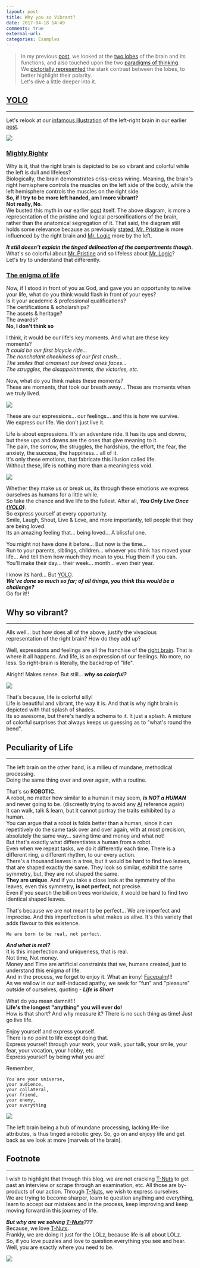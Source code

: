 ```yaml
---
layout: post
title: Why you so Vibrant?
date: 2017-04-18 14:49
comments: true
external-url:
categories: Examples
---
```


>In my previous [post](/blog/2017/03/18/pristine-logical-brain/), we looked at the [two lobes](/blog/2017/03/17/leftbrain-rightbrain/) of the brain and its functions, and also touched upon the two [paradigms of thinking](/blog/2017/03/18/pristine-logical-brain/#left-right-myth-revisited).<br>
We [pictorially represented](/blog/2017/03/17/leftbrain-rightbrain/#the-left-brain-vs-right-brain-theory) the stark contrast between the lobes, to better highlight their polarity.<br>
Let's dive a little deeper into it.

## [YOLO](https://en.wikipedia.org/wiki/YOLO_(aphorism))
<hr>

Let's relook at our [infamous illustration](/blog/2017/03/17/leftbrain-rightbrain/#the-left-brain-vs-right-brain-theory) of the left-right brain in our earlier [post](/blog/2017/03/17/leftbrain-rightbrain/).

<img src="/assets/2017-03-17/grey-color.jpg">

### <u>Mighty Righty</u>
Why is it, that the right brain is depicted to be so vibrant and colorful while the left is dull and lifeless?<br>
Biologically, the brain demonstrates criss-cross wiring. Meaning, the brain's right hemisphere controls the muscles on the left side of the body, while the left hemisphere controls the muscles on the right side.<br>
**So, if I try to be more left handed, am I more vibrant?**<br>
**Not really, No**.<br>
We busted this myth in our earlier [post](/blog/2017/03/17/leftbrain-rightbrain/#the-myth) itself. The above diagram, is more a representation of the pristine and logical personifications of the brain, rather than the anatomical segregation of it. That said, the diagram still holds some relevance because as previously [stated](/blog/2017/03/18/pristine-logical-brain/#left-right-myth-revisited), [Mr. Pristine](/blog/2017/03/18/pristine-logical-brain/#who-is-who) is more influenced by the right brain and [Mr. Logic](/blog/2017/03/18/pristine-logical-brain/#who-is-who) more by the left.<br>

_**It still doesn't explain the tinged delineation of the compartments though.**_<br>
What's so colorful about [Mr. Pristine](/blog/2017/03/18/pristine-logical-brain/#who-is-who) and so lifeless about [Mr. Logic](/blog/2017/03/18/pristine-logical-brain/#who-is-who)?<br>
Let's try to understand that differently.<br>

### <u>The enigma of life</u>
Now, if I stood in front of you as God, and gave you an opportunity to relive your life, what do you think would flash in front of your eyes?<br>
Is it your academic & professional qualifications?<br>
The certifications & scholarships?<br>
The assets & heritage?<br>
The awards?<br>
**No, I don't think so**<br>

I think, it would be our life's key moments. And what are these key moments?<br>
<i>It could be our first bicycle ride...<br>
The nonchalant cheekiness of our first crush...<br>
The smiles that ornament our loved ones faces...<br>
The struggles, the disappointments, the victories, etc.</i><br>

Now, what do you think makes these moments?<br>
These are moments, that took our breath away... These are moments when we truly lived.<br>

<img src="/assets/2017-04-18/life.jpg">

These are our expressions... our feelings... and this is how we survive.<br>
We express our life. We don't just live it.<br>

Life is about expressions. It's an adventure ride. It has its ups and downs, but these ups and downs are the ones that give meaning to it.<br>
The pain, the sorrow, the struggles, the hardships, the effort, the fear, the anxiety, the success, the happiness... all of it.<br>
It's only these emotions, that fabricate this illusion called life.<br>
Without these, life is nothing more than a meaningless void.<br>

<img src="/assets/2017-04-18/upsDowns.jpg">

Whether they make us or break us, its through these emotions we express ourselves as humans for a little while.<br>
So take the chance and live life to the fullest. After all, _**You Only Live Once ([YOLO](https://en.wikipedia.org/wiki/YOLO_(aphorism)))**_.<br>
So express yourself at every opportunity.<br>
Smile, Laugh, Shout, Live & Love, and more importantly, tell people that they are being loved.<br>
Its an amazing feeling that... being loved... A blissful one.

You might not have done it before... But now is the time...<br>
Run to your parents, siblings, children... whoever you think has moved your life... And tell them how much they mean to you. Hug them if you can.<br>
You'll make their day... their week... month... even their year.

I know its hard... But [YOLO](https://en.wikipedia.org/wiki/YOLO_(aphorism)).<br>
_**We've done so much so far; of all things, you think this would be a challenge?**_<br>
Go for it!!

## Why so vibrant?
<hr>

Alls well... but how does all of the above, justify the vivacious representation of the right brain? How do they add up?<br>

Well, expressions and feelings are all the franchise of the [right brain](/blog/2017/03/17/leftbrain-rightbrain/#the-right-brain). That is where it all happens. And life, is an expression of our feelings. No more, no less. So right-brain is literally, the backdrop of "life".

Alright! Makes sense. But still... _**why so colorful?**_

<img src="/assets/2017-04-18/whySoVibrant.jpg">

That's because, life is colorful silly!<br>
Life is beautiful and vibrant, the way it is. And that is why right brain is depicted with that splash of shades.<br>
Its so awesome, but there's hardly a schema to it. It just a splash. A mixture of colorful surprises that always keeps us guessing as to "what's round the bend".

## Peculiarity of Life
<hr>

The left brain on the other hand, is a milieu of mundane, methodical processing.<br>
Doing the same thing over and over again, with a routine.<br>

That's so **ROBOTIC**.<br>
A robot, no matter how similar to a human it may seem, _**is NOT a HUMAN**_ and never going to be. (discreetly trying to avoid any [AI](https://en.wikipedia.org/wiki/Artificial_intelligence) reference again)<br>
It can walk, talk & learn, but it cannot portray the traits exhibited by a human.<br>
You can argue that a robot is folds better than a human, since it can repetitively do the same task over and over again, with at most precision, absolutely the same way... saving time and money and what not!<br>
But that's exactly what differentiates a human from a robot.<br>
Even when we repeat tasks, we do it differently each time. There is a different ring, a different rhythm, to our every action.<br>
There's a thousand leaves in a tree, but it would be hard to find two leaves, that are shaped exactly the same. They look so similar, exhibit the same symmetry, but, they are not shaped the same.<br>
**They are unique**.
And if you take a close look at the symmetry of the leaves, even this symmetry, **is not perfect**, not precise.<br>
Even if you search the billion trees worldwide, it would be hard to find two identical shaped leaves.<br>

That's because we are not meant to be perfect... We are imperfect and imprecise. And this imperfection is what makes us alive. It's this variety that adds flavour to this existence.<br>
```
We are born to be real, not perfect.
```

_**And what is real?**_<br>
It is this imperfection and uniqueness, that is real.<br>
Not time, Not money.<br>
Money and Time are artificial constraints that we, humans created, just to understand this enigma of life.<br>
And in the process, we forget to enjoy it. What an irony! [Facepalm](https://en.wikipedia.org/wiki/Facepalm)!!!<br>
As we wallow in our self-induced apathy, we seek for "fun" and "pleasure" outside of ourselves, quoting - _**Life is Short**_

What do you mean damnit!!!<br>
**Life's the longest "anything" you will ever do!**<br>
How is that short? And why measure it? There is no such thing as time! Just go live life.<br>

Enjoy yourself and express yourself.<br>
There is no point to life except doing that.<br>
Express yourself through your work, your walk, your talk, your smile, your fear, your vocation, your hobby, etc<br>
Express yourself by being what you are!

Remember,<br>
```
You are your universe,
your audience,
your collateral,
your friend,
your enemy,
your everything
```

<img src="/assets/2017-04-18/universe.jpg">

The left brain being a hub of mundane processing, lacking life-like attributes, is thus tinged a robotic grey.
So, go on and enjoyy life and get back as we look at more [marvels of the brain].

## Footnote
<hr>

I wish to highlight that through this blog, we are not cracking [T-Nuts](/blog/2017/02/21/technical-nuts/) to get past an interview or scrape through an examination, etc. All those are by-products of our action. Through [T-Nuts](/blog/2017/02/21/technical-nuts/), we wish to express ourselves.<br>
We are trying to become sharper, learn to question anything and everything, learn to accept our mistakes and in the process, keep improving and keep moving forward in this journey of life.<br>

_**But why are we solving [T-Nuts](/blog/2017/02/21/technical-nuts/)???**_<br>
Because, we love [T-Nuts](/blog/2017/02/21/technical-nuts/).<br>
Frankly, we are doing it just for the LOLz, because life is all about LOLz.<br>
So, if you love puzzles and love to question everything you see and hear. Well, you are exactly where you need to be.

<img src="/assets/2017-04-18/lifeNoProblem.jpg">

